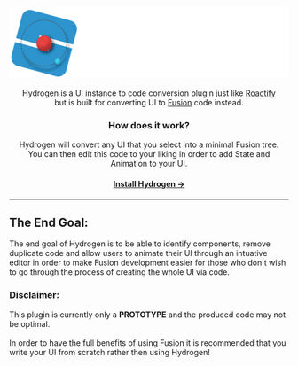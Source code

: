 <p align="center" width="100%">
  <img height="128em" src="./resources/README-Logo.png" alt="Hydrogen">
</p>
<p align="center">
Hydrogen is a UI instance to code conversion plugin just like <a href="https://devforum.roblox.com/t/roactify-plugin/473076">Roactify</a><br>
but is built for converting UI to <a href="https://github.com/Elttob/Fusion">Fusion</a> code instead.
</p>
<h3 align="center">How does it work?</h3>
<p align="center">
Hydrogen will convert any UI that you select into a minimal Fusion tree.<br>
You can then edit this code to your liking in order to add State and Animation to your UI.
</p>
<h4 align="center">
<a href="">Install Hydrogen →</a>
</h4>
<hr>
<h2>The End Goal:</h2>
<p align="left">
The end goal of Hydrogen is to be able to identify components, remove duplicate code and allow users to animate their UI through an intuative editor in order to make Fusion development easier for those who don't wish to go through the process of creating the whole UI via code.
</p>
<h3>Disclaimer:</h3>
<p align="left">
This plugin is currently only a <b>PROTOTYPE</b> and the produced code may not be optimal.<br><br>
In order to have the full benefits of using Fusion it is recommended that you write your UI from scratch rather then using Hydrogen!
</p>